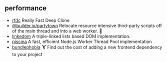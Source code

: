 ## performance

- [rfdc](https://github.com/davidmarkclements/rfdc) Really Fast Deep Clone
- [@builder.io/partytown](https://github.com/BuilderIO/partytown) Relocate resource intensive third-party scripts off of the main thread and into a web worker. 🎉
- [linkedom](https://github.com/WebReflection/linkedom) A triple-linked lists based DOM implementation.
- [piscina](https://github.com/piscinajs/piscina) A fast, efficient Node.js Worker Thread Pool implementation
- [bundlephobia](https://github.com/pastelsky/bundlephobia) 🏋️ Find out the cost of adding a new frontend dependency to your project